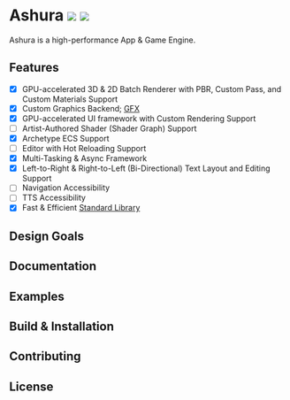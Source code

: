 # Ashura <img src="https://github.com/lamarrr/ashura/actions/workflows/msvc-windows-x64.yml/badge.svg"> <img src="https://github.com/lamarrr/ashura/actions/workflows/clang-ubuntu-22.04.yml/badge.svg">

Ashura is a high-performance App & Game Engine.

## Features

- [x] GPU-accelerated 3D & 2D Batch Renderer with PBR, Custom Pass, and Custom Materials Support
- [x] Custom Graphics Backend; [GFX](./ashura/gfx/README.md)
- [x] GPU-accelerated UI framework with Custom Rendering Support
- [ ] Artist-Authored Shader (Shader Graph) Support
- [x] Archetype ECS Support
- [ ] Editor with Hot Reloading Support
- [x] Multi-Tasking & Async Framework
- [x] Left-to-Right & Right-to-Left (Bi-Directional) Text Layout and Editing Support
- [ ] Navigation Accessibility
- [ ] TTS Accessibility
- [x] Fast & Efficient [Standard Library](./ashura/std/README.md)

## Design Goals

## Documentation

## Examples

## Build & Installation

## Contributing

## License
